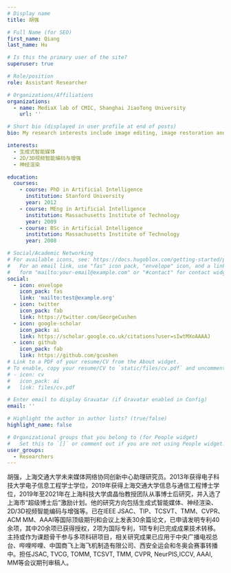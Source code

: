 ```yaml
---
# Display name
title: 胡强

# Full Name (for SEO)
first_name: Qiang
last_name: Hu

# Is this the primary user of the site?
superuser: true

# Role/position
role: Assistant Researcher

# Organizations/Affiliations
organizations:
  - name: MediaX lab of CMIC, Shanghai JiaoTong University
    url: ''

# Short bio (displayed in user profile at end of posts)
bio: My research interests include image editing, image restoration and generative models.

interests:
  - 生成式智能媒体
  - 2D/3D视频智能编码与增强
  - 神经渲染

education:
  courses:
    - course: PhD in Artificial Intelligence
      institution: Stanford University
      year: 2012
    - course: MEng in Artificial Intelligence
      institution: Massachusetts Institute of Technology
      year: 2009
    - course: BSc in Artificial Intelligence
      institution: Massachusetts Institute of Technology
      year: 2008

# Social/Academic Networking
# For available icons, see: https://docs.hugoblox.com/getting-started/page-builder/#icons
#   For an email link, use "fas" icon pack, "envelope" icon, and a link in the
#   form "mailto:your-email@example.com" or "#contact" for contact widget.
social:
  - icon: envelope
    icon_pack: fas
    link: 'mailto:test@example.org'
  - icon: twitter
    icon_pack: fab
    link: https://twitter.com/GeorgeCushen
  - icon: google-scholar
    icon_pack: ai
    link: https://scholar.google.co.uk/citations?user=sIwtMXoAAAAJ
  - icon: github
    icon_pack: fab
    link: https://github.com/gcushen
# Link to a PDF of your resume/CV from the About widget.
# To enable, copy your resume/CV to `static/files/cv.pdf` and uncomment the lines below.
# - icon: cv
#   icon_pack: ai
#   link: files/cv.pdf

# Enter email to display Gravatar (if Gravatar enabled in Config)
email: ''

# Highlight the author in author lists? (true/false)
highlight_name: false

# Organizational groups that you belong to (for People widget)
#   Set this to `[]` or comment out if you are not using People widget.
user_groups:
  - Researchers
---
```


胡强，上海交通大学未来媒体网络协同创新中心助理研究员。2013年获得电子科技大学电子信息工程学士学位，2019年获得上海交通大学信息与通信工程博士学位，2019年至2021年在上海科技大学虞晶怡教授团队从事博士后研究，并入选了上海市“超级博士后”激励计划。他的研究方向包括生成式智能媒体、神经渲染、2D/3D视频智能编码与增强等。已在IEEE JSAC、TIP、TCSVT、TMM、CVPR、ACM MM、AAAI等国际顶级期刊和会议上发表30余篇论文，已申请发明专利40余项，其中20余项已获得授权，2项为国际专利，1项专利已完成成果技术转移。主持或作为课题骨干参与多项科研项目，相关研究成果已应用于中央广播电视总台、哔哩哔哩、中国商飞上海飞机制造有限公司、西安全运会和冬奥会赛事转播中。担任JSAC, TVCG, TOMM, TCSVT, TMM, CVPR, NeurPIS,ICCV, AAAI, MM等会议期刊审稿人。